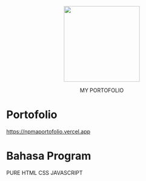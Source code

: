 <p align="center"><a href="https://npma7.github.io/portofolio.github.io" target="_blank"><img src="https://i.ibb.co/bJ7sfSv/foto1-circle.png"  width="200" ></a></p>
<p align="center">MY PORTOFOLIO</p>

# Portofolio
 https://npmaportofolio.vercel.app 

# Bahasa Program
PURE HTML CSS JAVASCRIPT
